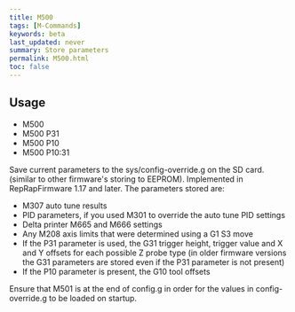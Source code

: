 ```yaml
---
title: M500
tags: [M-Commands] 
keywords: beta 
last_updated: never 
summary: Store parameters 
permalink: M500.html
toc: false 
---
```



## Usage

* M500
* M500 P31
* M500 P10
* M500 P10:31

Save current parameters to the sys/config-override.g on the SD card. (similar to other firmware's storing to EEPROM). Implemented in RepRapFirmware 1.17 and later. The parameters stored are:

* M307 auto tune results
* PID parameters, if you used M301 to override the auto tune PID settings
* Delta printer M665 and M666 settings
* Any M208 axis limits that were determined using a G1 S3 move
* If the P31 parameter is used, the G31 trigger height, trigger value and X and Y offsets for each possible Z probe type (in older firmware versions the G31 parameters are stored even if the P31 parameter is not present)
* If the P10 parameter is present, the G10 tool offsets

Ensure that M501 is at the end of config.g in order for the values in config-override.g to be loaded on startup.

